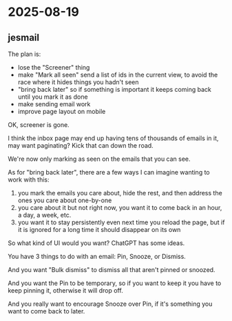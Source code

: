 # 2025-08-19

## jesmail

The plan is:

 * lose the "Screener" thing
 * make "Mark all seen" send a list of ids in the current view, to avoid the race where it hides things you hadn't seen
 * "bring back later" so if something is important it keeps coming back until you mark it as done
 * make sending email work
 * improve page layout on mobile

OK, screener is gone.

I think the inbox page may end up having tens of thousands of emails in it, may want paginating? Kick that can down the road.

We're now only marking as seen on the emails that you can see.

As for "bring back later", there are a few ways I can imagine wanting to work with this:

1. you mark the emails you care about, hide the rest, and then address the ones you care about one-by-one
2. you care about it but not right now, you want it to come back in an hour, a day, a week, etc.
3. you want it to stay persistently even next time you reload the page, but if it is ignored for a long time it should disappear on its own

So what kind of UI would you want? ChatGPT has some ideas.

You have 3 things to do with an email: Pin, Snooze, or Dismiss.

And you want "Bulk dismiss" to dismiss all that aren't pinned or snoozed.

And you want the Pin to be temporary, so if you want to keep it you have to keep pinning it, otherwise it will drop off.

And you really want to encourage Snooze over Pin, if it's something you want to come back to later.

